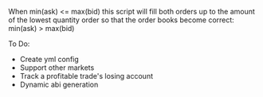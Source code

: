 When min(ask) <= max(bid) this script will fill both orders
up to the amount of the lowest quantity order so that the
order books become correct: min(ask) > max(bid)

To Do:

- Create yml config
- Support other markets
- Track a profitable trade's losing account
- Dynamic abi generation
